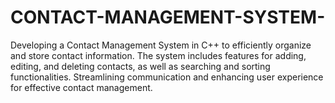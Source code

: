 # CONTACT-MANAGEMENT-SYSTEM-
Developing a Contact Management System in C++ to efficiently organize and store contact information. The system includes features for adding, editing, and deleting contacts, as well as searching and sorting functionalities. Streamlining communication and enhancing user experience for effective contact management.
